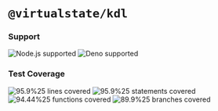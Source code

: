 # `@virtualstate/kdl`

[//]: # (badges)

### Support

 ![Node.js supported](https://img.shields.io/badge/node-%3E%3D16.0.0-blue) ![Deno supported](https://img.shields.io/badge/deno-%3E%3D1.17.0-blue) 

### Test Coverage

 ![95.9%25 lines covered](https://img.shields.io/badge/lines-95.9%25-brightgreen) ![95.9%25 statements covered](https://img.shields.io/badge/statements-95.9%25-brightgreen) ![94.44%25 functions covered](https://img.shields.io/badge/functions-94.44%25-brightgreen) ![89.9%25 branches covered](https://img.shields.io/badge/branches-89.9%25-brightgreen)

[//]: # (badges)

